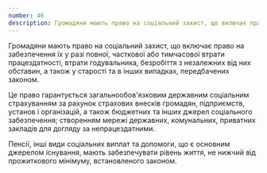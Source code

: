 ```yaml
---
number: 46
description: Громадяни мають право на соціальний захист, що включає право на забезпечення їх у разі повної, часткової або тимчасової втрати працездатності, втрати годувальника, безробіття з незалежних від них обставин, а також у старості та в інших випадках, передбачених законом...
---
```


Громадяни мають право на соціальний захист, що включає право на забезпечення їх у разі повної, часткової або тимчасової
втрати працездатності, втрати годувальника, безробіття з незалежних від них обставин, а також у старості та в інших
випадках, передбачених законом.

Це право гарантується загальнообов'язковим державним соціальним страхуванням за рахунок страхових внесків громадян,
підприємств, установ і організацій, а також бюджетних та інших джерел соціального забезпечення; створенням мережі
державних, комунальних, приватних закладів для догляду за непрацездатними.

Пенсії, інші види соціальних виплат та допомоги, що є основним джерелом існування, мають забезпечувати рівень життя, не
нижчий від прожиткового мінімуму, встановленого законом.
